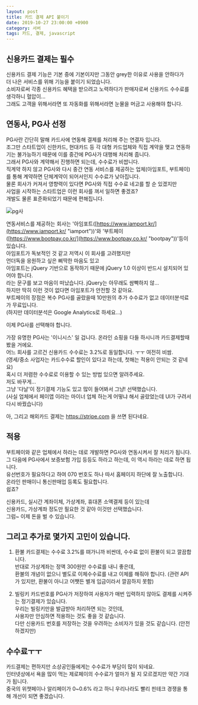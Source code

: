 ```yaml
---
layout: post
title: 카드 결제 API 붙이기
date: 2019-10-27 23:00:00 +0900
category: 서버
tags: 카드, 결제, javascript
---
```


## 신용카드 결제는 필수
신용카드 결제 기능은 기본 중에 기본이지만 그동안 grey한 이유로 사용을 안하다가  
더 나은 서비스를 위해 기능을 붙이기 되었습니다.  
소비자로써 각종 신용카드 혜택을 받으려고 노력하다가 판매자로써 신용카드 수수료를 생각하니 혈압이...  
그래도 고객을 위해서라면 또 자동화를 위해서라면 눈물을 머금고 사용해야 합니다.  

## 연동사, PG사 선정

PG사란 간단히 말해 카드사에 연동해 결제를 처리해 주는 연결자 입니다.  
조그만 스타트업이 신한카드, 현대카드 등 각 대형 카드업체와 직접 계약을 맺고 연동하기는 불가능하기 때문에 이를 중간에 PG사가 대행해 처리해 줍니다.  
그래서 PG사와 계약해서 진행하면 되는데, 수수료가 비쌉니다.  
직계약 하지 않고 PG사와 다시 중간 연동 서비스를 제공하는 업체(아임포트, 부트페이)를 통해 계약하면 단체계약이 되어서인지 수수료가 낮아집니다.    
물론 회사가 커져서 영향력이 있다면 PG사와 직접 수수료 네고를 할 순 있겠지만  
사업을 시작하는 스타트업은 이런 회사를 껴서 일하면 좋겠죠?  
개발도 물론 표준화되었기 때문에 편해집니다.  
  
![pg사]({{site.baseurl}}/assets/img/pg.jpg)
  
연동서비스를 제공하는 회사는 '아임포트([https://www.iamport.kr/](https://www.iamport.kr/ "iamport"))'와 '부트페이([https://www.bootpay.co.kr/](https://www.bootpay.co.kr/ "bootpay"))'등이 있습니다.  
아임포트가 독보적인 것 같고 저역시 이 회사를 고려했지만  
언더독을 응원하고 싶은 삐딱한 마음도 있고  
아임포트는 jQuery 기반으로 동작하기 때문에 jQuery 1.0 이상이 반드시 설치되어 있어야 합니다.  
라는 문구를 보고 마음이 떠났습니다. jQuery는 아무래도 쌈빡하지 않...  
하지만 딱히 이런 것이 없다면 아임포트가 안전할 것 같아요.  
부트페이의 장점은 복수 PG사를 골랐을때 10만원의 추가 수수료가 없고 데이터분석료가 무료입니다.  
(하지만 데이터분석은 Google Analytics로 하세요...)  

이제 PG사를 선택해야 합니다.

가장 유명한 PG사는 '이니시스' 일 겁니다. 온라인 쇼핑을 다들 하시니까 카드결제할때 봤을 거에요.  
어느 회사를 고르건 신용카드 수수료는 3.2%로 동일합니다. ㅜㅜ 여전히 비쌈.  
(영세/중소 사업자는 카드수수료 할인이 있다고 하는데, 첫해는 적용이 안되는 것 같네요)  
혹시 더 저렴한 수수료로 이용할 수 있는 방법 있으면 알려주세요.  
저도 바꾸게...  
그냥 '다날'이 정기결제 기능도 있고 많이 들어봐서 그냥! 선택했습니다.  
(사실 업체에서 페이앱 이라는 마이너 업체 하는게 어떻냐 해서 골랐었는데 UI가 구려서 다시 바꿨습니다)  

아, 그리고 해외카드 결제는 https://stripe.com 을 쓰면 된다네요.  

## 적용
부트페이와 같은 업체에서 하라는 데로 개발하면 PG사와 연동시켜서 잘 처리가 됩니다.  
그 다음에 PG사에서 보증보험 가입 등등도 하라고 하는데, 이 역시 하라는 데로 하면 됩니다.  
유선번호가 필요하다고 하여 070 번호도 하나 따서 홈페이지 하단에 잘 노출합니다.   
온라인 판매이니 통신판매업 등록도 필요합니다.  
쉽죠?  

신용카드, 실시간 계좌이체, 가상계좌, 휴대폰 소액결제 등이 있는데  
신용카드, 가상계좌 정도만 필요한 것 같아 이것만 선택했습니다.  
그럼~ 이제 돈을 벌 수 있습니다.  

## 그리고 추가로 몇가지 고민이 있습니다.

1. 환불
카드결제는 수수료 3.2%를 뗘가니까 비싼데, 수수료 없이 환불이 되고 깔끔합니다.  
반대로 가상계좌는 정액 300원만 수수료를 내니 좋은데,  
환불의 개념이 없으니 별도로 이체수수료를 내고 이체를 해줘야 합니다. 
(관련 API가 있지만, 환불이 아니고 어쨋든 별개 입금이라서 깔끔하지 못함)  

2. 빌링키 
카드번호를 PG사가 저장하여 사용자가 매번 입력하지 않아도 결제를 시켜주는 정기결제가 있습니다.  
우리는 빌링키만을 발급받아 처리하면 되는 것인데,  
사용자만 안심하면 적용하는 것도 좋을 것 같습니다.  
다만 신용카드 번호를 저장하는 것을 우려하는 소비자가 있을 것도 같습니다. (안전하겠지만)  


## 수수료ㅜㅜ
카드결제는 편하지만 소상공인들에게는 수수료가 부담이 많이 되네요.  
인터넷상에서 욕을 많이 먹는 제로페이의 수수료가 얼마가 될 지 모르겠지만 약간 기대가 됩니다.  
중국의 위챗페이나 알리페이가 0~0.6% 라고 하니 우리나라도 빨리 핀테크 경쟁을 통해 개선이 되면 좋겠습니다.
